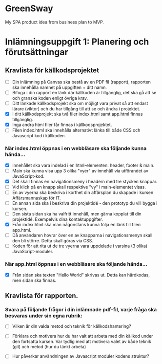 # GreenSway
My SPA product idea from business plan to MVP.

# Inlämningsuppgift 1: Planering och förutsättningar

## Kravlista för källkodsprojektet
- [ ] Din inlämning på Canvas ska bestå av en PDF fil (rapport), rapporten ska innehålla namnet på uppgiften + ditt namn.
- [ ] Bifoga i din rapport en länk där källkoden är tillgänglig, det ska gå att se och granska koden enligt övriga krav.
- [ ] Ditt länkade källkodsprojekt ska om möjligt vara privat så att endast lärare (viktor) och du har tillgång till att se och ändra i projektet.
- [x] I ditt källkodsprojekt ska två filer index.html samt app.html finnas tillgänglig.
- [x] Inga andra html filer får finnas i källkodsprojektet.
- [ ] Filen index.html ska innehålla alternativt länka till både CSS och Javascript kod i källkoden.
 
### När index.html öppnas i en webbläsare ska följande kunna hända...
- [x] Innehållet ska vara indelad i en html-elementen: header, footer & main. 
- [ ] Main ska kunna visa upp 3 olika "vyer" av innehåll via utförandet av JavaScript-kod.
- [x] Det skall finnas en navigationsmeny i headern med tre stycken knappar. 
- [ ] Vid klick på en knapp skall respektive "vy" i main-elementet visas. 
- [ ] En av vyerna ska beskriva i korthet din affärsplan du skapade i kursen Affärsmannaskap för IT.
- [ ] En annan sida ska i beskriva din projektidé - den prototyp du vill bygga i kursen.
- [ ] Den sista sidan ska ha valfritt innehåll, men gärna kopplat till din projektidé. Exempelvis dina kontaktuppgifter.
- [x] Från index.html ska man någonstans kunna följa en länk till filen app.html.
- [ ] Då användaren hovrar över en av knapparna i navigationsmenyn skall den bli större. Detta skall göras via CSS.
- [ ] Koden för att rita ut de tre vyerna vara uppdelade i varsina (3 olika) JavaScript-moduler.
 
### När app.html öppnas i en webbläsare ska följande hända...
- [x] Från sidan ska texten "Hello World" skrivas ut. Detta kan hårdkodas, men sidan ska finnas.

## Kravlista för rapporten. 
### Svara på följande frågor i din inlämnade pdf-fil, varje fråga ska besvaras under sin egna rubrik:
- [ ] Vilken är din valda metod och teknik för källkodshantering?
- [ ] Förklara och motivera hur du har valt att arbeta med din källkod under den fortsatta kursen. Var tydlig med att motivera valet av både teknik (git) och metod (hur du tänkt arbeta)
- [ ] Hur påverkar användningen av Javascript moduler kodens struktur?

